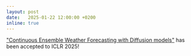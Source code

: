 ```yaml
---
layout: post
date:   2025-01-22 12:00:00 +0200
inline: true
---
```

["Continuous Ensemble Weather Forecasting with Diffusion models"](https://arxiv.org/abs/2410.05431) has been accepted to ICLR 2025!